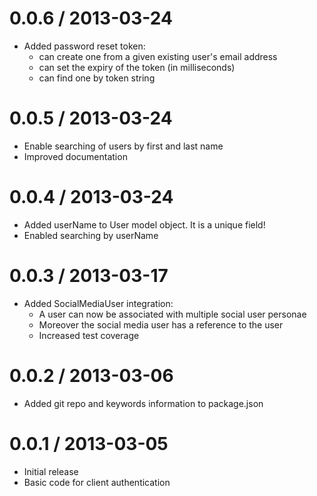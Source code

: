 0.0.6 / 2013-03-24
====================
* Added password reset token:
  - can create one from a given existing user's email address
  - can set the expiry of the token (in milliseconds)
  - can find one by token string

0.0.5 / 2013-03-24
====================
* Enable searching of users by first and last name
* Improved documentation

0.0.4 / 2013-03-24
====================
* Added userName to User model object. It is a unique field!
* Enabled searching by userName

0.0.3 / 2013-03-17
====================
* Added SocialMediaUser integration:
  - A user can now be associated with multiple social user personae
  - Moreover the social media user has a reference to the user
  - Increased test coverage


0.0.2 / 2013-03-06
====================
* Added git repo and keywords information to package.json

0.0.1 / 2013-03-05
====================

* Initial release
* Basic code for client authentication